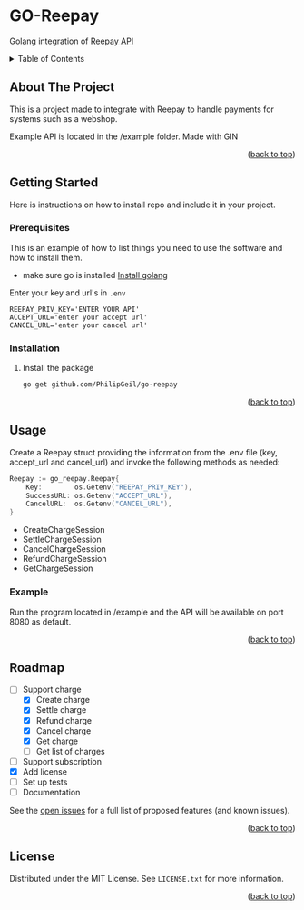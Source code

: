 <a name="readme-top"></a>
# GO-Reepay
Golang integration of [Reepay API](https://reference.reepay.com/api/#introduction "Official API reference from reepay.")

<!-- TABLE OF CONTENTS -->
<details>
  <summary>Table of Contents</summary>
  <ol>
    <li>
      <a href="#about-the-project">About The Project</a>
    </li>
    <li>
      <a href="#getting-started">Getting Started</a>
      <ul>
        <li><a href="#prerequisites">Prerequisites</a></li>
        <li><a href="#installation">Installation</a></li>
      </ul>
    </li>
    <li><a href="#usage">Usage</a></li>
    <li><a href="#roadmap">Roadmap</a></li>
    <li><a href="#license">License</a></li>
  </ol>
</details>



<!-- ABOUT THE PROJECT -->
## About The Project
This is a project made to integrate with Reepay to handle payments for systems such as a webshop.

Example API is located in the /example folder. Made with GIN

<p align="right">(<a href="#readme-top">back to top</a>)</p>


<!-- GETTING STARTED -->
## Getting Started

Here is instructions on how to install repo and include it in your project.

### Prerequisites

This is an example of how to list things you need to use the software and how to install them.
* make sure go is installed
[Install golang](https://go.dev/doc/install "install golang")

Enter your key and url's in `.env`
   ```dotenv
REEPAY_PRIV_KEY='ENTER YOUR API'
ACCEPT_URL='enter your accept url'
CANCEL_URL='enter your cancel url'
   ```

### Installation


1. Install the package
   ```sh
   go get github.com/PhilipGeil/go-reepay
   ```


<p align="right">(<a href="#readme-top">back to top</a>)</p>


<!-- USAGE EXAMPLES -->
## Usage

Create a Reepay struct providing the information from the .env file (key, accept_url and cancel_url) and invoke the following methods as needed:
```go
Reepay := go_reepay.Reepay{
	Key:        os.Getenv("REEPAY_PRIV_KEY"),
	SuccessURL: os.Getenv("ACCEPT_URL"),
	CancelURL:  os.Getenv("CANCEL_URL"),
}
```
- CreateChargeSession
- SettleChargeSession
- CancelChargeSession
- RefundChargeSession
- GetChargeSession

### Example
Run the program located in /example and the API will be available on port 8080 as default.

[//]: # (_For more examples, please refer to the [Documentation]&#40;https://example.com&#41;_)

<p align="right">(<a href="#readme-top">back to top</a>)</p>



<!-- ROADMAP -->
## Roadmap

- [ ] Support charge
  - [x] Create charge
  - [x] Settle charge
  - [x] Refund charge
  - [x] Cancel charge
  - [x] Get charge
  - [ ] Get list of charges
- [ ] Support subscription
- [x] Add license
- [ ] Set up tests
- [ ] Documentation

See the [open issues](https://github.com/PhilipGeil/go-reepay/issues) for a full list of proposed features (and known issues).

<p align="right">(<a href="#readme-top">back to top</a>)</p>


<!-- LICENSE -->
## License

Distributed under the MIT License. See `LICENSE.txt` for more information.

<p align="right">(<a href="#readme-top">back to top</a>)</p>